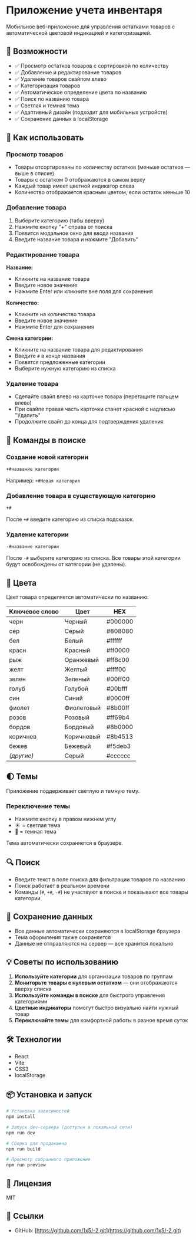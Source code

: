 # Приложение учета инвентаря

Мобильное веб-приложение для управления остатками товаров с автоматической цветовой индикацией и категоризацией.

## 🚀 Возможности

- ✅ Просмотр остатков товаров с сортировкой по количеству
- ✅ Добавление и редактирование товаров
- ✅ Удаление товаров свайпом влево
- ✅ Категоризация товаров
- ✅ Автоматическое определение цвета по названию
- ✅ Поиск по названию товара
- ✅ Светлая и темная тема
- ✅ Адаптивный дизайн (подходит для мобильных устройств)
- ✅ Сохранение данных в localStorage

## 📱 Как использовать

### Просмотр товаров

- Товары отсортированы по количеству остатков (меньше остатков — выше в списке)
- Товары с остатком 0 отображаются в самом верху
- Каждый товар имеет цветной индикатор слева
- Количество отображается красным цветом, если остаток меньше 10

### Добавление товара

1. Выберите категорию (табы вверху)
2. Нажмите кнопку "+" справа от поиска
3. Появится модальное окно для ввода названия
4. Введите название товара и нажмите "Добавить"

### Редактирование товара

**Название:**
- Кликните на название товара
- Введите новое значение
- Нажмите Enter или кликните вне поля для сохранения

**Количество:**
- Кликните на количество товара
- Введите новое значение
- Нажмите Enter для сохранения

**Смена категории:**
- Кликните на название товара для редактирования
- Введите `#` в конце названия
- Появятся предложенные категории
- Выберите нужную категорию из списка

### Удаление товара

- Сделайте свайп влево на карточке товара (перетащите пальцем влево)
- При свайпе правая часть карточки станет красной с надписью "Удалить"
- Продолжите свайп до конца для подтверждения удаления

## 🎯 Команды в поиске

### Создание новой категории
```bash
+#название категории
```
Например: `+#Новая категория`

### Добавление товара в существующую категорию
```bash
+#
```
После `+#` введите категорию из списка подсказок.

### Удаление категории
```bash
-#название категории
```
После `-#` выберите категорию из списка. Все товары этой категории будут освобождены от категории (не удалены).

## 🎨 Цвета

Цвет товара определяется автоматически по названию:

| Ключевое слово | Цвет | HEX |
|---------------|------|-----|
| черн | Черный | #000000 |
| сер | Серый | #808080 |
| бел | Белый | #ffffff |
| красн | Красный | #ff0000 |
| рыж | Оранжевый | #ff8c00 |
| желт | Желтый | #ffff00 |
| зелен | Зеленый | #00ff00 |
| голуб | Голубой | #00bfff |
| син | Синий | #0000ff |
| фиолет | Фиолетовый | #8b00ff |
| розов | Розовый | #ff69b4 |
| бордов | Бордовый | #8b0000 |
| коричнев | Коричневый | #8b4513 |
| бежев | Бежевый | #f5deb3 |
| _(другие)_ | Серый | #cccccc |

## 🌓 Темы

Приложение поддерживает светлую и темную тему.

### Переключение темы

- Нажмите кнопку в правом нижнем углу
- ☀️ = светлая тема
- 🌙 = темная тема

Тема автоматически сохраняется в браузере.

## 🔍 Поиск

- Введите текст в поле поиска для фильтрации товаров по названию
- Поиск работает в реальном времени
- Команды (`#`, `+#`, `-#`) не участвуют в поиске и показывают все товары категории

## 💾 Сохранение данных

- Все данные автоматически сохраняются в localStorage браузера
- Тема оформления также сохраняется
- Данные не отправляются на сервер — все хранится локально

## 💡 Советы по использованию

1. **Используйте категории** для организации товаров по группам
2. **Мониторьте товары с нулевым остатком** — они отображаются вверху списка
3. **Используйте команды в поиске** для быстрого управления категориями
4. **Цветные индикаторы** помогут быстро визуально найти нужный товар
5. **Переключайте темы** для комфортной работы в разное время суток

## 🛠 Технологии

- React
- Vite
- CSS3
- localStorage

## 📦 Установка и запуск

```bash
# Установка зависимостей
npm install

# Запуск dev-сервера (доступен в локальной сети)
npm run dev

# Сборка для продакшена
npm run build

# Просмотр собранного приложения
npm run preview
```

## 📄 Лицензия

MIT

## 🔗 Ссылки

- GitHub: [https://github.com/1x5/-2.git](https://github.com/1x5/-2.git)
